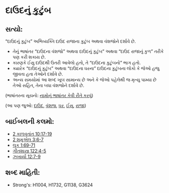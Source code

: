 # દાઉદનું કુટુંબ 

## સત્યો: 

“દાઉદનું કુટુંબ” અભિવ્યક્તિ દાઉદ રાજાના કુટુંબ અથવા વંશજોને દર્શાવે છે.

* તેનું ભાષાંતર “દાઉદના વંશજો” અથવા દાઉદનું કુટુંબ” અથવા “દાઉદ રાજાનું કુળ” તરીકે પણ કરી શકાય છે.
* કારણકે ઈસુ દાઉદથી ઉતરી આવેલો હતો, તે “દાઉદના કુટુંબનો” ભાગ હતો.
* ક્યારેક “દાઉદનું કુટુંબ” અથવા “દાઉદના ઘરના” દાઉદના કુટુંબના લોકો કે જેઓ હજુ જીવતા હતા તેઓને દર્શાવે છે.
* અન્ય સમયોમાં આ શબ્દ ખૂબ સામાન્ય છે અને કે જેઓ પહેલેથી જ મૃત્યુ પામ્યા છે તેઓ સહિત, તેના બધા વંશજોને દર્શાવે છે.

(ભાષાંતરના સૂચનો: [નામોનું ભાષાંતર કેવી રીતે કરવું](rc://gu/ta/man/translate/translate-names))

(આ પણ જુઓ: [દાઉદ](../names/david.md), [વંશજ](../other/descendant.md), [ઘર](../other/house.md), [ઈસુ](../kt/jesus.md), [રાજા](../other/king.md))

## બાઈબલની કલમો: 

* [2 કાળવૃતાંત 10:17-19](rc://gu/tn/help/2ch/10/17)
* [2 શમુએલ 3:6-7](rc://gu/tn/help/2sa/03/06)
* [લૂક 1:69-71](rc://gu/tn/help/luk/01/69)
* [ગીતશાસ્ત્ર 122:4-5](rc://gu/tn/help/psa/122/004)
* [ઝખાર્યા 12:7-9](rc://gu/tn/help/zec/12/07)

## શબ્દ માહિતી: 

* Strong's: H1004, H1732, G1138, G3624
